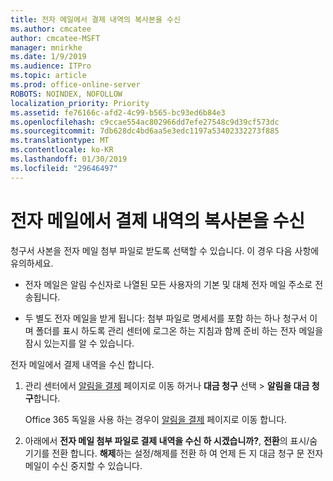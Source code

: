 ```yaml
---
title: 전자 메일에서 결제 내역의 복사본을 수신
ms.author: cmcatee
author: cmcatee-MSFT
manager: mnirkhe
ms.date: 1/9/2019
ms.audience: ITPro
ms.topic: article
ms.prod: office-online-server
ROBOTS: NOINDEX, NOFOLLOW
localization_priority: Priority
ms.assetid: fe76166c-afd2-4c99-b565-bc93ed6b84e3
ms.openlocfilehash: c9ccae554ac802966dd7efe27548c9d39cf573dc
ms.sourcegitcommit: 7db628dc4bd6aa5e3edc1197a53402332273f885
ms.translationtype: MT
ms.contentlocale: ko-KR
ms.lasthandoff: 01/30/2019
ms.locfileid: "29646497"
---
```

# <a name="receive-copy-of-your-billing-statement-in-email"></a>전자 메일에서 결제 내역의 복사본을 수신
청구서 사본을 전자 메일 첨부 파일로 받도록 선택할 수 있습니다. 이 경우 다음 사항에 유의하세요.
  
- 전자 메일은 알림 수신자로 나열된 모든 사용자의 기본 및 대체 전자 메일 주소로 전송됩니다.
    
- 두 별도 전자 메일을 받게 됩니다: 첨부 파일로 명세서를 포함 하는 하나 청구서 이며 폴더를 표시 하도록 관리 센터에 로그온 하는 지침과 함께 준비 하는 전자 메일을 잠시 있는지를 알 수 있습니다.
    
전자 메일에서 결제 내역을 수신 합니다.
  
1. 관리 센터에서 [알림을 결제](https://go.microsoft.com/fwlink/p/?linkid=853212) 페이지로 이동 하거나 **대금 청구** 선택 \> **알림을 대금 청구**합니다.
    
    Office 365 독일을 사용 하는 경우이 [알림을 결제](https://go.microsoft.com/fwlink/p/?linkid=853213) 페이지로 이동 합니다. 
    
2. 아래에서 **전자 메일 첨부 파일로 결제 내역을 수신 하 시겠습니까?**, **전환**의 표시/숨기기를 전환 합니다. **해제**하는 설정/해제를 전환 하 여 언제 든 지 대금 청구 문 전자 메일이 수신 중지할 수 있습니다.
    

